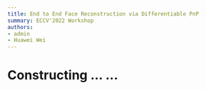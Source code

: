 ```yaml
---
title: End to End Face Reconstruction via Differentiable PnP
summary: ECCV'2022 Workshop 
authors: 
- admin
- Huawei Wei
---
```


# Constructing ... ...